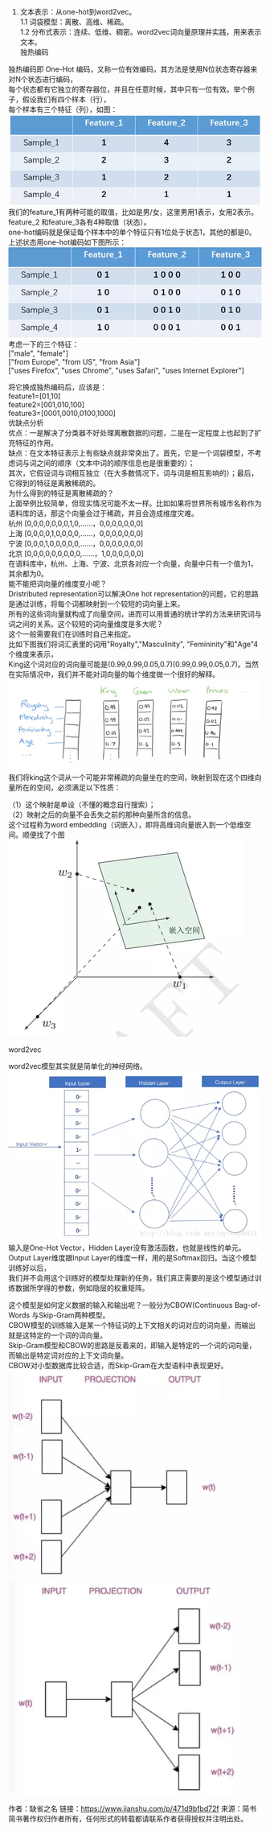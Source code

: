 1. 文本表示：从one-hot到word2vec。  
1.1 词袋模型：离散、高维、稀疏。  
1.2 分布式表示：连续、低维、稠密。word2vec词向量原理并实践，用来表示文本。  
独热编码

独热编码即 One-Hot 编码，又称一位有效编码，其方法是使用N位状态寄存器来对N个状态进行编码，  
每个状态都有它独立的寄存器位，并且在任意时候，其中只有一位有效。举个例子，假设我们有四个样本（行），  
每个样本有三个特征（列），如图：  
    ![img](https://github.com/lbj000/nlp/blob/master/onehot1.png)  
我们的feature_1有两种可能的取值，比如是男/女，这里男用1表示，女用2表示。feature_2 和feature_3各有4种取值（状态）。  
one-hot编码就是保证每个样本中的单个特征只有1位处于状态1，其他的都是0。上述状态用one-hot编码如下图所示：  
    ![img](https://github.com/lbj000/nlp/blob/master/onehot2.png)  
考虑一下的三个特征：  
["male", "female"]  
["from Europe", "from US", "from Asia"]  
["uses Firefox", "uses Chrome", "uses Safari", "uses Internet Explorer"]  

将它换成独热编码后，应该是：  
feature1=[01,10]  
feature2=[001,010,100]  
feature3=[0001,0010,0100,1000]  
优缺点分析  
优点：一是解决了分类器不好处理离散数据的问题，二是在一定程度上也起到了扩充特征的作用。  
缺点：在文本特征表示上有些缺点就非常突出了。首先，它是一个词袋模型，不考虑词与词之间的顺序（文本中词的顺序信息也是很重要的）；  
其次，它假设词与词相互独立（在大多数情况下，词与词是相互影响的）；最后，它得到的特征是离散稀疏的。  
为什么得到的特征是离散稀疏的？  
上面举例比较简单，但现实情况可能不太一样。比如如果将世界所有城市名称作为语料库的话，那这个向量会过于稀疏，并且会造成维度灾难。  
杭州 [0,0,0,0,0,0,0,1,0,……，0,0,0,0,0,0,0]  
上海 [0,0,0,0,1,0,0,0,0,……，0,0,0,0,0,0,0]  
宁波 [0,0,0,1,0,0,0,0,0,……，0,0,0,0,0,0,0]  
北京 [0,0,0,0,0,0,0,0,0,……，1,0,0,0,0,0,0]  
在语料库中，杭州、上海、宁波、北京各对应一个向量，向量中只有一个值为1，其余都为0。  
能不能把词向量的维度变小呢？  
Dristributed representation可以解决One hot representation的问题，它的思路是通过训练，将每个词都映射到一个较短的词向量上来。  
所有的这些词向量就构成了向量空间，进而可以用普通的统计学的方法来研究词与词之间的关系。这个较短的词向量维度是多大呢？  
这个一般需要我们在训练时自己来指定。  
比如下图我们将词汇表里的词用"Royalty","Masculinity", "Femininity"和"Age"4个维度来表示，  
King这个词对应的词向量可能是(0.99,0.99,0.05,0.7)(0.99,0.99,0.05,0.7)。当然在实际情况中，我们并不能对词向量的每个维度做一个很好的解释。  
    ![img](https://github.com/lbj000/nlp/blob/master/onehot3.png)  
我们将king这个词从一个可能非常稀疏的向量坐在的空间，映射到现在这个四维向量所在的空间，必须满足以下性质：  

（1）这个映射是单设（不懂的概念自行搜索）；   
（2）映射之后的向量不会丢失之前的那种向量所含的信息。  
这个过程称为word embedding（词嵌入），即将高维词向量嵌入到一个低维空间。顺便找了个图  
    ![img](https://github.com/lbj000/nlp/blob/master/onehot4.png)  

word2vec

word2vec模型其实就是简单化的神经网络。  
    ![img](https://github.com/lbj000/nlp/blob/master/word2vec1.png)  
输入是One-Hot Vector，Hidden Layer没有激活函数，也就是线性的单元。  
Output Layer维度跟Input Layer的维度一样，用的是Softmax回归。当这个模型训练好以后，  
我们并不会用这个训练好的模型处理新的任务，我们真正需要的是这个模型通过训练数据所学得的参数，例如隐层的权重矩阵。  

这个模型是如何定义数据的输入和输出呢？一般分为CBOW(Continuous Bag-of-Words 与Skip-Gram两种模型。  
CBOW模型的训练输入是某一个特征词的上下文相关的词对应的词向量，而输出就是这特定的一个词的词向量。  
Skip-Gram模型和CBOW的思路是反着来的，即输入是特定的一个词的词向量，而输出是特定词对应的上下文词向量。  
CBOW对小型数据库比较合适，而Skip-Gram在大型语料中表现更好。
    ![img](https://github.com/lbj000/nlp/blob/master/word2vec2.png)  
    ![img](https://github.com/lbj000/nlp/blob/master/word2vec3.png)  
    
    
作者：缺省之名
链接：https://www.jianshu.com/p/471d9bfbd72f
来源：简书
简书著作权归作者所有，任何形式的转载都请联系作者获得授权并注明出处。

